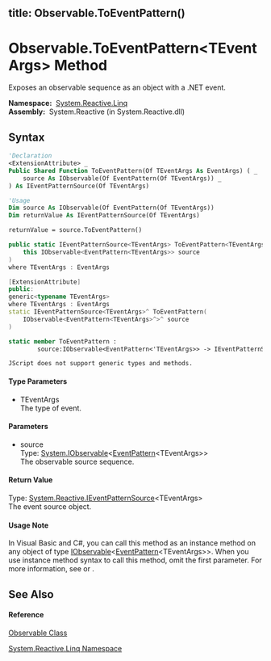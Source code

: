 title: Observable.ToEventPattern<TEventArgs>()
---
# Observable.ToEventPattern\<TEventArgs\> Method

Exposes an observable sequence as an object with a .NET event.

**Namespace:**  [System.Reactive.Linq](System.Reactive.Linq/System.Reactive.Linq)  
**Assembly:**  System.Reactive (in System.Reactive.dll)

## Syntax

```vb
'Declaration
<ExtensionAttribute> _
Public Shared Function ToEventPattern(Of TEventArgs As EventArgs) ( _
    source As IObservable(Of EventPattern(Of TEventArgs)) _
) As IEventPatternSource(Of TEventArgs)
```

```vb
'Usage
Dim source As IObservable(Of EventPattern(Of TEventArgs))
Dim returnValue As IEventPatternSource(Of TEventArgs)

returnValue = source.ToEventPattern()
```

```csharp
public static IEventPatternSource<TEventArgs> ToEventPattern<TEventArgs>(
    this IObservable<EventPattern<TEventArgs>> source
)
where TEventArgs : EventArgs
```

```c++
[ExtensionAttribute]
public:
generic<typename TEventArgs>
where TEventArgs : EventArgs
static IEventPatternSource<TEventArgs>^ ToEventPattern(
    IObservable<EventPattern<TEventArgs>^>^ source
)
```

```fsharp
static member ToEventPattern : 
        source:IObservable<EventPattern<'TEventArgs>> -> IEventPatternSource<'TEventArgs>  when 'TEventArgs : EventArgs
```

```jscript
JScript does not support generic types and methods.
```

#### Type Parameters

- TEventArgs  
  The type of event.

#### Parameters

- source  
  Type: [System.IObservable](https://msdn.microsoft.com/en-us/library/Dd990377)\<[EventPattern](EventPattern/EventPattern(TEventArgs))\<TEventArgs\>\>  
  The observable source sequence.

#### Return Value

Type: [System.Reactive.IEventPatternSource](IEventPatternSource/IEventPatternSource(TEventArgs))\<TEventArgs\>  
The event source object.

#### Usage Note

In Visual Basic and C\#, you can call this method as an instance method on any object of type [IObservable](https://msdn.microsoft.com/en-us/library/Dd990377)\<[EventPattern](EventPattern/EventPattern(TEventArgs))\<TEventArgs\>\>. When you use instance method syntax to call this method, omit the first parameter. For more information, see [](https://msdn.microsoft.com/en-us/library/Bb384936) or [](https://msdn.microsoft.com/en-us/library/Bb383977).

## See Also

#### Reference

[Observable Class](Observable/Observable)

[System.Reactive.Linq Namespace](System.Reactive.Linq/System.Reactive.Linq)
